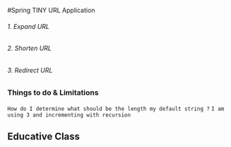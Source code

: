 #Spring TINY URL Application

###### 1. Expand URL
###### 2. Shorten URL
###### 3. Redirect URL

### Things to do  & Limitations

`How do I determine what should be the length my default string ?`
`I am using 3 and incrementing with recursion`

## Educative Class


